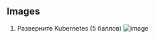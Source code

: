 ## Images

1. Разверните Kubernetes (5 баллов)
![image](https://user-images.githubusercontent.com/51479797/175261891-b3009ea1-0b64-4254-8932-1f610147a13a.png)
